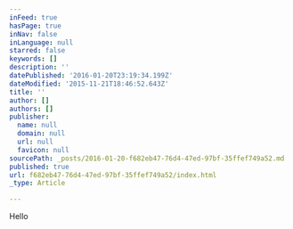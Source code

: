 ```yaml
---
inFeed: true
hasPage: true
inNav: false
inLanguage: null
starred: false
keywords: []
description: ''
datePublished: '2016-01-20T23:19:34.199Z'
dateModified: '2015-11-21T18:46:52.643Z'
title: ''
author: []
authors: []
publisher:
  name: null
  domain: null
  url: null
  favicon: null
sourcePath: _posts/2016-01-20-f682eb47-76d4-47ed-97bf-35ffef749a52.md
published: true
url: f682eb47-76d4-47ed-97bf-35ffef749a52/index.html
_type: Article

---
```

Hello